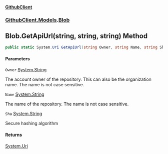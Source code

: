 #### [GithubClient](index 'index')
### [GithubClient.Models](GithubClient.Models 'GithubClient.Models').[Blob](GithubClient.Models.Blob 'GithubClient.Models.Blob')

## Blob.GetApiUrl(string, string, string) Method

```csharp
public static System.Uri GetApiUrl(string Owner, string Name, string Sha);
```
#### Parameters

<a name='GithubClient.Models.Blob.GetApiUrl(string,string,string).Owner'></a>

`Owner` [System.String](https://docs.microsoft.com/en-us/dotnet/api/System.String 'System.String')

The account owner of the repository. This can also be the organization name. The name is not case sensitive.

<a name='GithubClient.Models.Blob.GetApiUrl(string,string,string).Name'></a>

`Name` [System.String](https://docs.microsoft.com/en-us/dotnet/api/System.String 'System.String')

The name of the repository. The name is not case sensitive.

<a name='GithubClient.Models.Blob.GetApiUrl(string,string,string).Sha'></a>

`Sha` [System.String](https://docs.microsoft.com/en-us/dotnet/api/System.String 'System.String')

Secure hashing algorithm

#### Returns
[System.Uri](https://docs.microsoft.com/en-us/dotnet/api/System.Uri 'System.Uri')